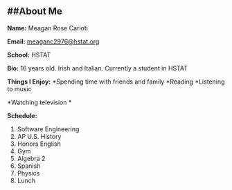 ##**About Me**
---
**Name:** Meagan Rose Carioti

**Email:** meaganc2976@hstat.org

**School:** HSTAT

**Bio:** 16 years old. Irish and Italian. Currently a student in HSTAT

**Things I Enjoy:** 
*Spending time with friends and family
*Reading
*Listening to music

*Watching television
*

**Schedule:**
1. Software Engineering
2. AP U.S. History
3. Honors English
4. Gym
5. Algebra 2
6. Spanish
7. Physics
8. Lunch
